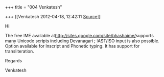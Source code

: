 +++
title = "004 Venkatesh"

+++
[[Venkatesh	2012-04-18, 12:42:11 [Source](https://groups.google.com/g/bvparishat/c/Vie2IQeqJLg)]]



Hi

  

The free IME available at<http://sites.google.com/site/bhashaime/>supports many Unicode scripts including Devanagari ; IAST/ISO input is also possible. Option available for Inscript and Phonetic typing. It has support for transliteration.

  

Regards

Venkatesh

  

